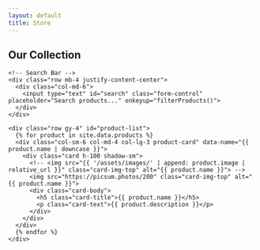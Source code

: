 ```yaml
---
layout: default
title: Store
---
```


<section id="store" class="store-section py-5">
  <div class="container">
    <h2 class="text-center text-primary mb-5">Our Collection</h2>

    <!-- Search Bar -->
    <div class="row mb-4 justify-content-center">
      <div class="col-md-6">
        <input type="text" id="search" class="form-control" placeholder="Search products..." onkeyup="filterProducts()">
      </div>
    </div>

    <div class="row gy-4" id="product-list">
      {% for product in site.data.products %}
      <div class="col-sm-6 col-md-4 col-lg-3 product-card" data-name="{{ product.name | downcase }}">
        <div class="card h-100 shadow-sm">
          <!-- <img src="{{ '/assets/images/' | append: product.image | relative_url }}" class="card-img-top" alt="{{ product.name }}"> -->
          <img src="https://picsum.photos/200" class="card-img-top" alt="{{ product.name }}">
          <div class="card-body">
            <h5 class="card-title">{{ product.name }}</h5>
            <p class="card-text">{{ product.description }}</p>
          </div>
        </div>
      </div>
      {% endfor %}
    </div>
  </div>
</section>

<script>
// JavaScript for Product Search
function filterProducts() {
  const query = document.getElementById('search').value.toLowerCase();
  const products = document.querySelectorAll('.product-card');
  
  products.forEach(product => {
    const name = product.getAttribute('data-name');
    if (name.includes(query)) {
      product.style.display = 'block';
    } else {
      product.style.display = 'none';
    }
  });
}
</script>

